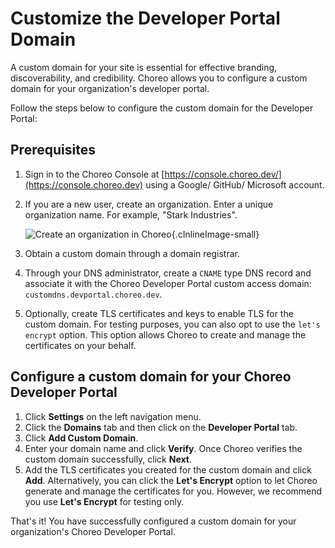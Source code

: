 # Customize the Developer Portal Domain

A custom domain for your site is essential for effective branding, discoverability, and credibility. Choreo allows you to configure a custom domain for your organization's developer portal.

Follow the steps below to configure the custom domain for the Developer Portal:

## Prerequisites

1. Sign in to the Choreo Console at [https://console.choreo.dev/](https://console.choreo.dev) using a Google/ GitHub/ Microsoft account.
2. If you are a new user, create an organization. Enter a unique organization name. For example, "Stark Industries".
    
    ![Create an organization in Choreo](../assets/img/references/enterprise-login/create-choreo-organization.png){.cInlineImage-small}

3. Obtain a custom domain through a domain registrar. 
4. Through your DNS administrator, create a `CNAME` type DNS record and associate it with the Choreo Developer Portal custom access domain: `customdns.devportal.choreo.dev`. 
5. Optionally, create TLS certificates and keys to enable TLS for the custom domain. For testing purposes, you can also opt to use the `let's encrypt` option. This option allows Choreo to create and manage the certificates on your behalf.

## Configure a custom domain for your Choreo Developer Portal

1. Click **Settings** on the left navigation menu. 
2. Click the **Domains** tab and then click on the **Developer Portal** tab. 
3. Click **Add Custom Domain**. 
4. Enter your domain name and click **Verify**. Once Choreo verifies the custom domain successfully, click **Next**.
5. Add the TLS certificates you created for the custom domain and click **Add**. Alternatively, you can click the **Let's Encrypt** option to let Choreo generate and manage the certificates for you. However, we recommend you use **Let's Encrypt** for testing only. 

That's it! You have successfully configured a custom domain for your organization's Choreo Developer Portal. 


